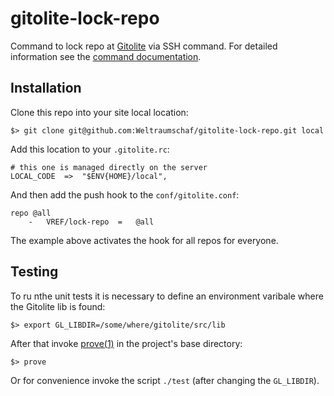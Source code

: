 # gitolite-lock-repo

Command to lock repo at [Gitolite][gitolite] via SSH command.
For detailed information see the [command documentation][doc].

## Installation

Clone this repo into your site local location:

    $> git clone git@github.com:Weltraumschaf/gitolite-lock-repo.git local

Add this location to your `.gitolite.rc`:

    # this one is managed directly on the server
    LOCAL_CODE  =>  "$ENV{HOME}/local",

And then add the push hook to the `conf/gitolite.conf`:

    repo @all
        -   VREF/lock-repo  =   @all

The example above activates the hook for all repos for everyone.

## Testing

To ru nthe unit tests it is necessary to define an environment varibale where
the Gitolite lib is found:

    $> export GL_LIBDIR=/some/where/gitolite/src/lib

After that invoke [prove(1)][prove] in the project's base directory:

    $> prove

Or for convenience invoke the script `./test` (after changing the `GL_LIBDIR`).

[gitolite]: http://gitolite.com/gitolite/index.html
[doc]:      https://raw.githubusercontent.com/Weltraumschaf/gitolite-lock-repo/master/commands/lock-repo
[prove]:    http://linux.die.net/man/1/prove

